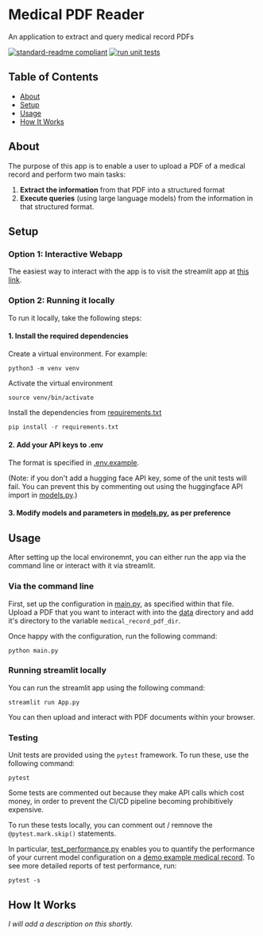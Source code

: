 # Medical PDF Reader
An application to extract and query medical record PDFs

[![standard-readme compliant](https://img.shields.io/badge/readme%20style-standard-brightgreen.svg?style=flat-square)](https://github.com/RichardLitt/standard-readme) [![run unit tests](https://github.com/chris-lovejoy/medical-pdf-reader/actions/workflows/run_pytests.yml/badge.svg)](https://github.com/chris-lovejoy/medical-pdf-reader/actions/workflows/run_pytests.yml)


## Table of Contents

- [About](#about)
- [Setup](#setup)
- [Usage](#usage)
- [How It Works](#how-it-works)


## About
The purpose of this app is to enable a user to upload a PDF of a medical record and perform two main tasks:
1. **Extract the information** from that PDF into a structured format
2. **Execute queries** (using large language models) from the information in that structured format.


## Setup

### Option 1: Interactive Webapp
The easiest way to interact with the app is to visit the streamlit app at [this link](https://medical-pdf-reader.streamlit.app/).


### Option 2: Running it locally
To run it locally, take the following steps:

#### 1. Install the required dependencies

Create a virtual environment. For example:
```
python3 -m venv venv
```

Activate the virtual environment
```
source venv/bin/activate
```

Install the dependencies from [requirements.txt](./requirements.txt)
```python
pip install -r requirements.txt
```


#### 2. Add your API keys to .env
The format is specified in [.env.example](.env.example).

(Note: if you don't add a hugging face API key, some of the unit tests will fail. You can prevent this by commenting out using the huggingface API import in [models.py](./src/models.py).)


#### 3. Modify models and parameters in [models.py](./src/models.py), as per preference

<!-- TODO: consider adding a new config.py file with other considerations -->



## Usage

After setting up the local environemnt, you can either run the app via the command line or interact with it via streamlit.


### Via the command line

First, set up the configuration in [main.py](./main.py), as specified within that file. Upload a PDF that you want to interact with into the [data](./data/) directory and add it's directory to the variable `medical_record_pdf_dir`.

Once happy with the configuration, run the following command:
```
python main.py
```

### Running streamlit locally

You can run the streamlit app using the following command:
```
streamlit run App.py
```

You can then upload and interact with PDF documents within your browser.


### Testing

Unit tests are provided using the `pytest` framework. To run these, use the following command:

```
pytest
```

Some tests are commented out because they make API calls which cost money, in order to prevent the CI/CD pipeline becoming prohibitively expensive.

To run these tests locally, you can comment out / remnove the `@pytest.mark.skip()` statements.

In particular, [test_performance.py](./tests/test_performance.py) enables you to quantify the performance of your current model configuration on a [demo example medical record](./data/medical-record.pdf). To see more detailed reports of test performance, run:
```
pytest -s
```


## How It Works
*I will add a description on this shortly.*
